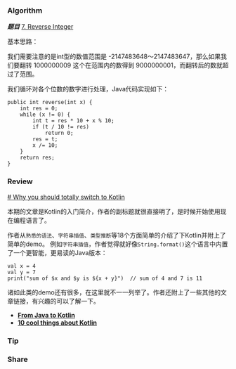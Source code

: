 ### Algorithm

 ***题目***  [7. Reverse Integer](https://leetcode.com/problems/reverse-integer/description/) 

基本思路：

我们需要注意的是int型的数值范围是 -2147483648～2147483647，那么如果我们要翻转 1000000009 这个在范围内的数得到 9000000001，而翻转后的数就超过了范围。

我们循环对各个位数的数字进行处理，Java代码实现如下：

```
public int reverse(int x) {
    int res = 0;
    while (x != 0) {
        int t = res * 10 + x % 10;
        if (t / 10 != res)
            return 0;
        res = t;
        x /= 10;
    }
    return res;
}
```
### Review

[# Why you should totally switch to Kotlin](https://medium.com/@magnus.chatt/why-you-should-totally-switch-to-kotlin-c7bbde9e10d5) 

本期的文章是Kotlin的入门简介，作者的副标题就很直接明了，是时候开始使用现在编程语言了。

作者从`熟悉的语法`、`字符串插值`、`类型推断`等18个方面简单的介绍了下Kotlin并附上了简单的demo。
例如`字符串插值`，作者觉得就好像`String.format()`这个语言中内置了一个更智能，更易读的Java版本：

```
val x = 4
val y = 7
print("sum of $x and $y is ${x + y}")  // sum of 4 and 7 is 11
```
诸如此类的demo还有很多，在这里就不一一列举了。作者还附上了一些其他的文章链接，有兴趣的可以了解一下。

* [**From Java to Kotlin**](https://fabiomsr.github.io/from-java-to-kotlin/)
* [**10 cool things about Kotlin**](http://frozenfractal.com/blog/2017/2/10/10-cool-things-about-kotlin/)

### Tip

### Share

